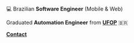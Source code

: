 💻 Brazilian **Software Engineer** (Mobile & Web)

 Graduated **Automation Engineer** from **<a href='https://ufop.br'>UFOP</a>** 🇧🇷

**<a href='https://api.whatsapp.com/send?phone=5531971959207'>Contact</a>**
